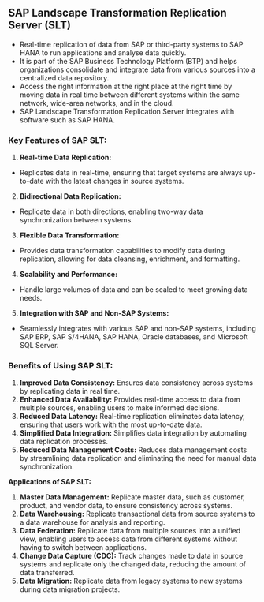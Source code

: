 ## SAP Landscape Transformation Replication Server (SLT) 
- Real-time replication of data from SAP or third-party systems to SAP HANA to run applications and analyse data quickly.
- It is part of the SAP Business Technology Platform (BTP) and helps organizations consolidate and integrate data from various sources into a centralized data repository.
- Access the right information at the right place at the right time by moving data in real time between different systems within the same network, wide-area networks, and in the cloud.
- SAP Landscape Transformation Replication Server integrates with software such as SAP HANA.

### **Key Features of SAP SLT:**

1. **Real-time Data Replication:** 
- Replicates data in real-time, ensuring that target systems are always up-to-date with the latest changes in source systems.

2. **Bidirectional Data Replication:** 
- Replicate data in both directions, enabling two-way data synchronization between systems.

3. **Flexible Data Transformation:** 
- Provides data transformation capabilities to modify data during replication, allowing for data cleansing, enrichment, and formatting.

4. **Scalability and Performance:** 
- Handle large volumes of data and can be scaled to meet growing data needs.

5. **Integration with SAP and Non-SAP Systems:** 
- Seamlessly integrates with various SAP and non-SAP systems, including SAP ERP, SAP S/4HANA, SAP HANA, Oracle databases, and Microsoft SQL Server.

### **Benefits of Using SAP SLT:**

1. **Improved Data Consistency:** Ensures data consistency across systems by replicating data in real time.
2. **Enhanced Data Availability:** Provides real-time access to data from multiple sources, enabling users to make informed decisions.
3. **Reduced Data Latency:** Real-time replication eliminates data latency, ensuring that users work with the most up-to-date data.
4. **Simplified Data Integration:** Simplifies data integration by automating data replication processes.
5. **Reduced Data Management Costs:** Reduces data management costs by streamlining data replication and eliminating the need for manual data synchronization.

**Applications of SAP SLT:**

1. **Master Data Management:** Replicate master data, such as customer, product, and vendor data, to ensure consistency across systems.
2. **Data Warehousing:** Replicate transactional data from source systems to a data warehouse for analysis and reporting.
3. **Data Federation:** Replicate data from multiple sources into a unified view, enabling users to access data from different systems without having to switch between applications.
4. **Change Data Capture (CDC):** Track changes made to data in source systems and replicate only the changed data, reducing the amount of data transferred.
5. **Data Migration:** Replicate data from legacy systems to new systems during data migration projects.
